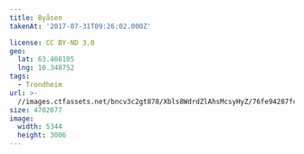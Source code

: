 ```yaml
---
title: Byåsen
takenAt: '2017-07-31T09:26:02.000Z'

license: CC BY-ND 3.0
geo:
  lat: 63.408105
  lng: 10.348752
tags:
  - Trondheim
url: >-
  //images.ctfassets.net/bncv3c2gt878/Xbls8WdrdZlAhsMcsyHyZ/76fe94287fcab004198a912f0c2f8e16/bysen_35461305064_o
size: 4702077
image:
  width: 5344
  height: 3006
---
```

